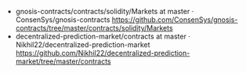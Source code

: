 * gnosis-contracts/contracts/solidity/Markets at master · ConsenSys/gnosis-contracts https://github.com/ConsenSys/gnosis-contracts/tree/master/contracts/solidity/Markets
* decentralized-prediction-market/contracts at master · Nikhil22/decentralized-prediction-market https://github.com/Nikhil22/decentralized-prediction-market/tree/master/contracts